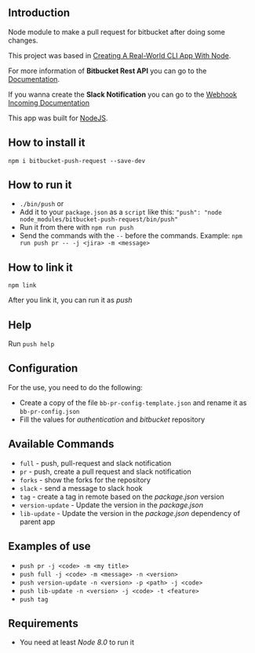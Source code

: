 ## Introduction

Node module to make a pull request for bitbucket after doing some changes.

This project was based in [Creating A Real-World CLI App With Node](https://timber.io/blog/creating-a-real-world-cli-app-with-node/).

For more information of **Bitbucket Rest API** you can go to the [Documentation](https://developer.atlassian.com/server/bitbucket/how-tos/command-line-rest/).

If you wanna create the **Slack Notification** you can go to the [Webhook Incoming Documentation](https://api.slack.com/incoming-webhooks)


This app was built for [NodeJS](https://nodejs.org/es/).

## How to install it

`npm i bitbucket-push-request --save-dev`

## How to run it

- `./bin/push` or
- Add it to your `package.json` as a `script` like this: 
`"push": "node node_modules/bitbucket-push-request/bin/push"`
- Run it from there with `npm run push`
- Send the commands with the `--` before the commands. Example:
`npm run push pr -- -j <jira> -m <message>`

## How to link it

`npm link`

After you link it, you can run it as *push*

## Help

Run `push help`

## Configuration

For the use, you need to do the following:

- Create a copy of the file `bb-pr-config-template.json` and rename it as `bb-pr-config.json`
- Fill the values for *authentication* and *bitbucket* repository

## Available Commands

- `full` - push, pull-request and slack notification
- `pr` - push, create a pull request and slack notification
- `forks` - show the forks for the repository
- `slack` - send a message to slack hook
- `tag` - create a tag in remote based on the *package.json* version
- `version-update` - Update the version in the *package.json*
- `lib-update` - Update the version in the *package.json* dependency of parent app

## Examples of use

- `push pr -j <code> -m <my title>`
- `push full -j <code> -m <message> -n <version>`
- `push version-update -n <version> -p <path> -j <code>`
- `push lib-update -n <version> -j <code> -t <feature>`
- `push tag`

## Requirements

- You need at least *Node 8.0* to run it